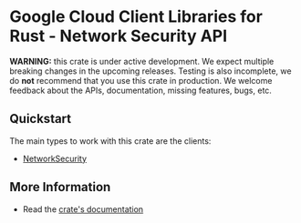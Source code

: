 # Google Cloud Client Libraries for Rust - Network Security API

<!-- Code generated by sidekick. DO NOT EDIT. -->

**WARNING:** this crate is under active development. We expect multiple breaking
changes in the upcoming releases. Testing is also incomplete, we do **not**
recommend that you use this crate in production. We welcome feedback about the
APIs, documentation, missing features, bugs, etc.

## Quickstart

The main types to work with this crate are the clients:

* [NetworkSecurity]

## More Information

* Read the [crate's documentation](https://docs.rs/google-cloud-networksecurity-v1/latest/google-cloud-networksecurity-v1)

[NetworkSecurity]: https://docs.rs/google-cloud-networksecurity-v1/latest/google_cloud_networksecurity_v1/client/struct.NetworkSecurity.html
